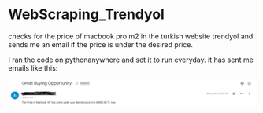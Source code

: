 # WebScraping_Trendyol
checks for the price of macbook pro m2 in the turkish website trendyol and sends me an email if the price is under the desired price.

I ran the code on pythonanywhere and set it to run everyday. it has sent me emails like this:

<img src="email.PNG">
